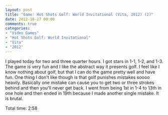 ```yaml
---
layout: post
title: "Game: Hot Shots Golf: World Invitational (Vita, 2012) (2)"
date: 2012-10-27 00:00
comments: true
categories:
- "Video Games"
- "Hot Shots Golf: World Invitational"
- "Vita"
- "2012"
---
```


I played today for two and three quarter hours. I got stars in
1-1, 1-2, and 1-3. The game is very fun and I like the abstract
way it presents golf. I feel like I know nothing about golf, but
that I can do the game pretty well and have fun. One thing I
don't like though is that golf punishes mistakes soooo
heavily. Basically one mistake can cause you to get two or three
strokes behind and then you'll never get back. I went from being
1st in 1-4 to 13th in one hole and then ended in 19th because I
made another single mistake. It is brutal.

Total time: 2:58
